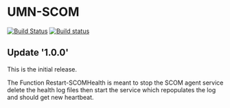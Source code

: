 # UMN-SCOM

[![Build Status](https://dev.azure.com/umn-microsoft/UMN-SCOM/_apis/build/status/umn-microsoft-automation.UMN-SCOM?branchName=build-pipeline)](https://dev.azure.com/umn-microsoft/UMN-SCOM/_build/latest?definitionId=1&branchName=build-pipeline) [![Build status](https://ci.appveyor.com/api/projects/status/ygkok8d5y96wcbhh?svg=true)](https://ci.appveyor.com/project/FISHMANPET/umn-scom)

## Update '1.0.0'

This is the initial release.

The Function Restart-SCOMHealth is meant to stop the SCOM agent service delete the health log files then start the service which repopulates the log and should get new heartbeat.
